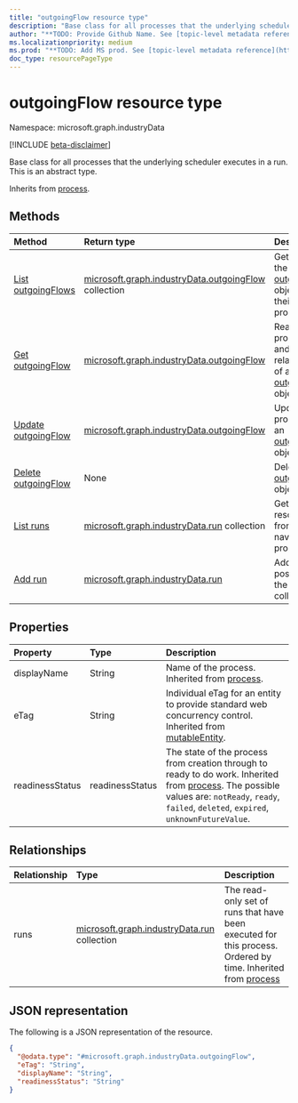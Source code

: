 ```yaml
---
title: "outgoingFlow resource type"
description: "Base class for all processes that the underlying scheduler executes in a run."
author: "**TODO: Provide Github Name. See [topic-level metadata reference](https://msgo.azurewebsites.net/add/document/guidelines/metadata.html#topic-level-metadata)**"
ms.localizationpriority: medium
ms.prod: "**TODO: Add MS prod. See [topic-level metadata reference](https://msgo.azurewebsites.net/add/document/guidelines/metadata.html#topic-level-metadata)**"
doc_type: resourcePageType
---
```


# outgoingFlow resource type

Namespace: microsoft.graph.industryData

[!INCLUDE [beta-disclaimer](../../includes/beta-disclaimer.md)]

Base class for all processes that the underlying scheduler executes in a run.
This is an abstract type.


Inherits from [process](../resources/industrydata-process.md).

## Methods
|Method|Return type|Description|
|:---|:---|:---|
|[List outgoingFlows](../api/industrydata-outgoingflow-list.md)|[microsoft.graph.industryData.outgoingFlow](../resources/industrydata-outgoingflow.md) collection|Get a list of the [outgoingFlow](../resources/industrydata-outgoingflow.md) objects and their properties.|
|[Get outgoingFlow](../api/industrydata-outgoingflow-get.md)|[microsoft.graph.industryData.outgoingFlow](../resources/industrydata-outgoingflow.md)|Read the properties and relationships of an [outgoingFlow](../resources/industrydata-outgoingflow.md) object.|
|[Update outgoingFlow](../api/industrydata-outgoingflow-update.md)|[microsoft.graph.industryData.outgoingFlow](../resources/industrydata-outgoingflow.md)|Update the properties of an [outgoingFlow](../resources/industrydata-outgoingflow.md) object.|
|[Delete outgoingFlow](../api/industrydata-outgoingflow-delete.md)|None|Deletes an [outgoingFlow](../resources/industrydata-outgoingflow.md) object.|
|[List runs](../api/industrydata-outgoingflow-list-runs.md)|[microsoft.graph.industryData.run](../resources/industrydata-run.md) collection|Get the run resources from the runs navigation property.|
|[Add run](../api/industrydata-outgoingflow-post-runs.md)|[microsoft.graph.industryData.run](../resources/industrydata-run.md)|Add runs by posting to the runs collection.|

## Properties
|Property|Type|Description|
|:---|:---|:---|
|displayName|String|Name of the process. Inherited from [process](../resources/industrydata-process.md).|
|eTag|String|Individual eTag for an entity to provide standard web concurrency control. Inherited from [mutableEntity](../resources/industrydata-mutableentity.md).|
|readinessStatus|readinessStatus|The state of the process from creation through to ready to do work. Inherited from [process](../resources/industrydata-process.md). The possible values are: `notReady`, `ready`, `failed`, `deleted`, `expired`, `unknownFutureValue`.|

## Relationships
|Relationship|Type|Description|
|:---|:---|:---|
|runs|[microsoft.graph.industryData.run](../resources/industrydata-run.md) collection|The read-only set of runs that have been executed for this process. Ordered by time. Inherited from [process](../resources/process.md)|

## JSON representation
The following is a JSON representation of the resource.
<!-- {
  "blockType": "resource",
  "keyProperty": "id",
  "@odata.type": "microsoft.graph.industryData.outgoingFlow",
  "baseType": "microsoft.graph.industryData.process",
  "openType": false
}
-->
``` json
{
  "@odata.type": "#microsoft.graph.industryData.outgoingFlow",
  "eTag": "String",
  "displayName": "String",
  "readinessStatus": "String"
}
```

